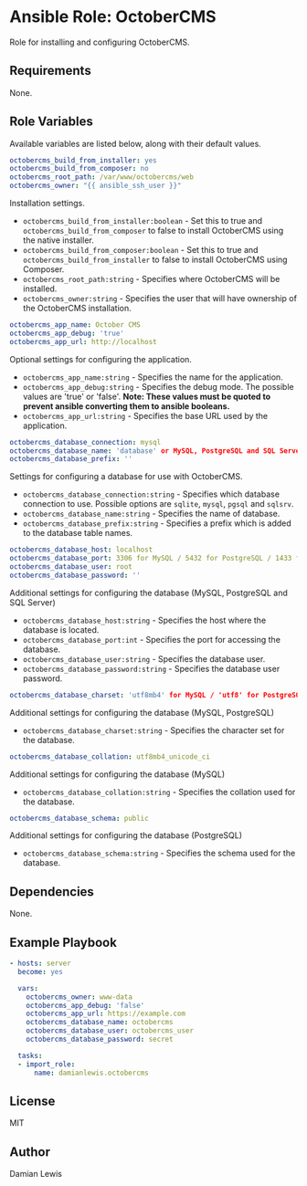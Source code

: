# Ansible Role: OctoberCMS
Role for installing and configuring OctoberCMS.

## Requirements
None.

## Role Variables
Available variables are listed below, along with their default values.

```yaml
octobercms_build_from_installer: yes
octobercms_build_from_composer: no
octobercms_root_path: /var/www/octobercms/web
octobercms_owner: "{{ ansible_ssh_user }}"
```
Installation settings.
- `octobercms_build_from_installer:boolean` - Set this to true and `octobercms_build_from_composer` to false to install OctoberCMS using the native installer.
- `octobercms_build_from_composer:boolean` - Set this to true and `octobercms_build_from_installer` to false to install OctoberCMS using Composer.
- `octobercms_root_path:string` - Specifies where OctoberCMS will be installed.
- `octobercms_owner:string` - Specifies the user that will have ownership of the OctoberCMS installation.

```yaml
octobercms_app_name: October CMS
octobercms_app_debug: 'true'
octobercms_app_url: http://localhost
```
Optional settings for configuring the application.
- `octobercms_app_name:string` - Specifies the name for the application.
- `octobercms_app_debug:string` - Specifies the debug mode. The possible values are 'true' or 'false'. **Note: These values must be quoted to prevent ansible converting them to ansible booleans.**
- `octobercms_app_url:string` - Specifies the base URL used by the application.

```yaml
octobercms_database_connection: mysql
octobercms_database_name: 'database' or MySQL, PostgreSQL and SQL Server / 'storage/database.sqlite' for SQLite
octobercms_database_prefix: ''
```
Settings for configuring a database for use with OctoberCMS.
- `octobercms_database_connection:string` - Specifies which database connection to use. Possible options are `sqlite`, `mysql`, `pgsql` and `sqlsrv`.
- `octobercms_database_name:string` - Specifies the name of database.
- `octobercms_database_prefix:string` - Specifies a prefix which is added to the database table names.

```yaml
octobercms_database_host: localhost
octobercms_database_port: 3306 for MySQL / 5432 for PostgreSQL / 1433 for SQL Server
octobercms_database_user: root
octobercms_database_password: ''
```
Additional settings for configuring the database (MySQL, PostgreSQL and SQL Server)
- `octobercms_database_host:string` - Specifies the host where the database is located.
- `octobercms_database_port:int` - Specifies the port for accessing the database.
- `octobercms_database_user:string` - Specifies the database user.
- `octobercms_database_password:string` - Specifies the database user password.

```yaml
octobercms_database_charset: 'utf8mb4' for MySQL / 'utf8' for PostgreSQL
```
Additional settings for configuring the database (MySQL, PostgreSQL)
- `octobercms_database_charset:string` - Specifies the character set for the database.

```yaml
octobercms_database_collation: utf8mb4_unicode_ci
```
Additional settings for configuring the database (MySQL)
- `octobercms_database_collation:string` - Specifies the collation used for the database.

```yaml
octobercms_database_schema: public
```
Additional settings for configuring the database (PostgreSQL)
- `octobercms_database_schema:string` - Specifies the schema used for the database.

## Dependencies
None.

## Example Playbook
```yaml
- hosts: server
  become: yes

  vars:
    octobercms_owner: www-data
    octobercms_app_debug: 'false'
    octobercms_app_url: https://example.com
    octobercms_database_name: octobercms
    octobercms_database_user: octobercms_user
    octobercms_database_password: secret

  tasks:
  - import_role:
      name: damianlewis.octobercms
```

## License
MIT

## Author
Damian Lewis